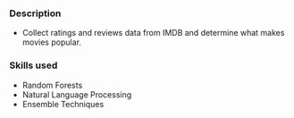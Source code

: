 ### Description
- Collect ratings and reviews data from IMDB and determine what makes movies popular. 

### Skills used
- Random Forests
- Natural Language Processing
- Ensemble Techniques

